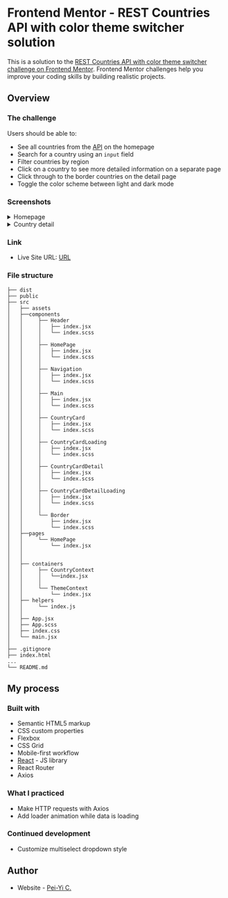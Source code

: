 # Frontend Mentor - REST Countries API with color theme switcher solution

This is a solution to the [REST Countries API with color theme switcher challenge on Frontend Mentor](https://www.frontendmentor.io/challenges/rest-countries-api-with-color-theme-switcher-5cacc469fec04111f7b848ca). Frontend Mentor challenges help you improve your coding skills by building realistic projects.


## Overview

### The challenge

Users should be able to:

- See all countries from the [API](https://restcountries.com/) on the homepage
- Search for a country using an `input` field
- Filter countries by region
- Click on a country to see more detailed information on a separate page
- Click through to the border countries on the detail page
- Toggle the color scheme between light and dark mode

### Screenshots
<details>
<summary>Homepage</summary>

  #### Example: Filter by region Americas
  
![Opera Snapshot_2023-11-18_151828_numerous-zephyr surge sh](https://github.com/peiyi-c/Frontend_Mentor/assets/73789013/dc5b9596-f331-465e-8182-077f99290919)

</details>
<details>
<summary>Country detail</summary>

  #### Example: Panama

![Opera Snapshot_2023-11-18_152056_numerous-zephyr surge sh](https://github.com/peiyi-c/Frontend_Mentor/assets/73789013/3cbb5f46-3267-4f5a-8047-170042fd96cf)

</details>

### Link

- Live Site URL: [URL](https://20231025-rest-country.netlify.app/)

### File structure

```
├── dist
├── public
├── src
│   ├── assets
│   ├──components
│   │     ├── Header
│   │     │   ├── index.jsx
│   │     │   └── index.scss
│   │     │
│   │     ├── HomePage
│   │     │   ├── index.jsx
│   │     │   └── index.scss
│   │     │
│   │     ├── Navigation
│   │     │   ├── index.jsx
│   │     │   └── index.scss
│   │     │
│   │     ├── Main
│   │     │   ├── index.jsx
│   │     │   └── index.scss
│   │     │
│   │     ├── CountryCard
│   │     │   ├── index.jsx
│   │     │   └── index.scss
│   │     │
│   │     ├── CountryCardLoading
│   │     │   ├── index.jsx
│   │     │   └── index.scss
│   │     │
│   │     ├── CountryCardDetail
│   │     │   ├── index.jsx
│   │     │   └── index.scss
│   │     │
│   │     ├── CountryCardDetailLoading
│   │     │   ├── index.jsx
│   │     │   └── index.scss
│   │     │
│   │     └── Border
│   │         ├── index.jsx
│   │         └── index.scss
│   ├──pages
│   │     └── HomePage
│   │         └── index.jsx
│   │
│   │
│   ├── containers
│   │     ├── CountryContext
│   │     │   └──index.jsx
│   │     │
│   │     └── ThemeContext
│   │         └── index.jsx
│   ├── helpers
│   │     └── index.js
│   │
│   ├── App.jsx
│   ├── App.scss
│   ├── index.css
│   └── main.jsx
│
├── .gitignore
├── index.html
...
└── README.md

```

## My process

### Built with

- Semantic HTML5 markup
- CSS custom properties
- Flexbox
- CSS Grid
- Mobile-first workflow
- [React](https://reactjs.org/) - JS library
- React Router
- Axios

### What I practiced

- Make HTTP requests with Axios
- Add loader animation while data is loading

### Continued development

- Customize multiselect dropdown style

## Author

- Website - [Pei-Yi C.](https://github.com/peiyi-c)

